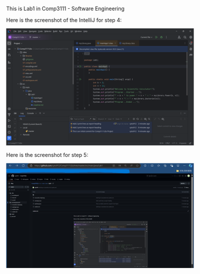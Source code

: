 This is Lab1 in Comp3111 - Software Engineering

Here is the screenshot of the IntelliJ for step 4:

![Screenshot](Screenshot_Step4.png)

Here is the screenshot for step 5:

![Screenshot](Screenshot_Step5.png)